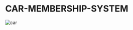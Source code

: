# CAR-MEMBERSHIP-SYSTEM

![car](https://github.com/user-attachments/assets/3746e1ed-d62c-4e98-95f5-e58c7d0589b1)

